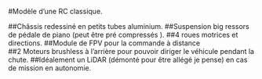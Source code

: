 #Modèle d’une RC classique. 

##Châssis redessiné en petits tubes aluminium. 
##Suspension big ressors de pédale de piano (peut être pré compressés ). 
##4 roues motrices et directions. ##Module de FPV pour la commande à distance  
##2 Moteurs brushless à l’arrière pour pouvoir diriger le véhicule pendant la chute. 
##Idéalement un LiDAR (démonté pour être allégé je pense) en cas de mission en autonomie.
